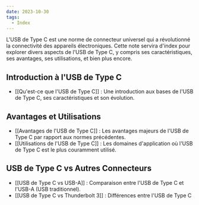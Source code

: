 ```yaml
---
date: 2023-10-30
tags:
  - Index
---
```


L'USB de Type C est une norme de connecteur universel qui a révolutionné la connectivité des appareils électroniques. Cette note servira d'index pour explorer divers aspects de l'USB de Type C, y compris ses caractéristiques, ses avantages, ses utilisations, et bien plus encore.

## Introduction à l'USB de Type C

- [[Qu'est-ce que l'USB de Type C]] : Une introduction aux bases de l'USB de Type C, ses caractéristiques et son évolution.

## Avantages et Utilisations

- [[Avantages de l'USB de Type C]] : Les avantages majeurs de l'USB de Type C par rapport aux normes précédentes.
- [[Utilisations de l'USB de Type C]] : Les domaines d'application où l'USB de Type C est le plus couramment utilisé.

## USB de Type C vs Autres Connecteurs

- [[USB de Type C vs USB-A]] : Comparaison entre l'USB de Type C et l'USB-A (USB traditionnel).
- [[USB de Type C vs Thunderbolt 3]] : Différences entre l'USB de Type C

